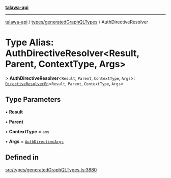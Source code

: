 [**talawa-api**](../../../README.md)

***

[talawa-api](../../../modules.md) / [types/generatedGraphQLTypes](../README.md) / AuthDirectiveResolver

# Type Alias: AuthDirectiveResolver\<Result, Parent, ContextType, Args\>

\> **AuthDirectiveResolver**\<`Result`, `Parent`, `ContextType`, `Args`\>: [`DirectiveResolverFn`](DirectiveResolverFn.md)\<`Result`, `Parent`, `ContextType`, `Args`\>

## Type Parameters

• **Result**

• **Parent**

• **ContextType** = `any`

• **Args** = [`AuthDirectiveArgs`](AuthDirectiveArgs.md)

## Defined in

[src/types/generatedGraphQLTypes.ts:3880](https://github.com/PalisadoesFoundation/talawa-api/blob/5c5b29a0ea487bda8306089fe128f43f3be29f94/src/types/generatedGraphQLTypes.ts#L3880)
